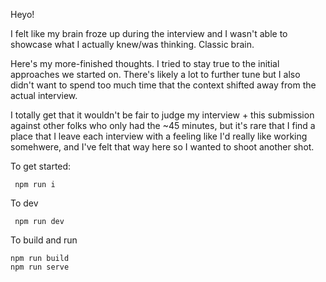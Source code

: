 Heyo!

I felt like my brain froze up during the interview and I wasn't able to showcase what I actually knew/was thinking. Classic brain.

Here's my more-finished thoughts. I tried to stay true to the initial approaches we started on. There's likely a lot to further tune but I also didn't want to spend too much time that the context shifted away from the actual interview.

I totally get that it wouldn't be fair to judge my interview + this submission against other folks who only had the ~45 minutes, but it's rare that I find a place that I leave each interview with a feeling like I'd really like working somehwere, and I've felt that way here so I wanted to shoot another shot.

To get started:

` npm run i`

To dev

` npm run dev`

To build and run

```
npm run build
npm run serve
```
